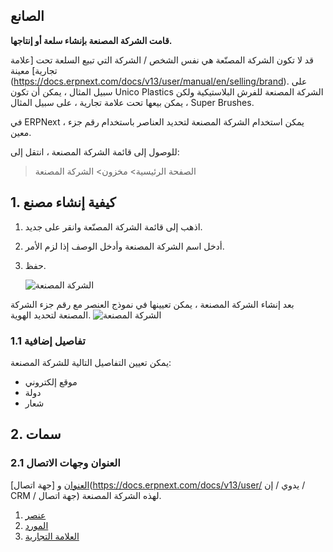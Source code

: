 ## الصانع

**قامت الشركة المصنعة بإنشاء سلعة أو إنتاجها.**

قد لا تكون الشركة المصنّعة هي نفس الشخص / الشركة التي تبيع السلعة تحت [علامة تجارية] معينة (https://docs.erpnext.com/docs/v13/user/manual/en/selling/brand). على سبيل المثال ، يمكن أن تكون Unico Plastics الشركة المصنعة للفرش البلاستيكية ولكن يمكن بيعها تحت علامة تجارية ، على سبيل المثال ، Super Brushes.

في ERPNext ، يمكن استخدام الشركة المصنعة لتحديد العناصر باستخدام رقم جزء معين.

للوصول إلى قائمة الشركة المصنعة ، انتقل إلى:

> الصفحة الرئيسية> مخزون> الشركة المصنعة

## 1. كيفية إنشاء مصنع

1. اذهب إلى قائمة الشركة المصنّعة وانقر على جديد.
2. أدخل اسم الشركة المصنعة وأدخل الوصف إذا لزم الأمر.
3. حفظ.
    
    ![الشركة المصنعة](https://docs.erpnext.com/files/manufacturer.png)
    

بعد إنشاء الشركة المصنعة ، يمكن تعيينها في نموذج العنصر مع رقم جزء الشركة المصنعة لتحديد الهوية. ![الشركة المصنعة](https://docs.erpnext.com/files/manufacturer-part.png)

### 1.1 تفاصيل إضافية

يمكن تعيين التفاصيل التالية للشركة المصنعة:

*   موقع إلكتروني
*   دولة
*   شعار

## 2. سمات

### 2.1 العنوان وجهات الاتصال

[العنوان](https://docs.erpnext.com/docs/v13/user/manual/en/CRM/address) و [جهة اتصال](https://docs.erpnext.com/docs/v13/user/ يدوي / إن / CRM / جهة اتصال) لهذه الشركة المصنعة.

1. [عنصر](https://docs.erpnext.com/docs/v13/user/manual/en/stock/item)
2. [المورد](https://docs.erpnext.com/docs/v13/user/manual/en/buying/supplier)
3. [العلامة التجارية](https://docs.erpnext.com/docs/v13/user/manual/en/selling/brand)
